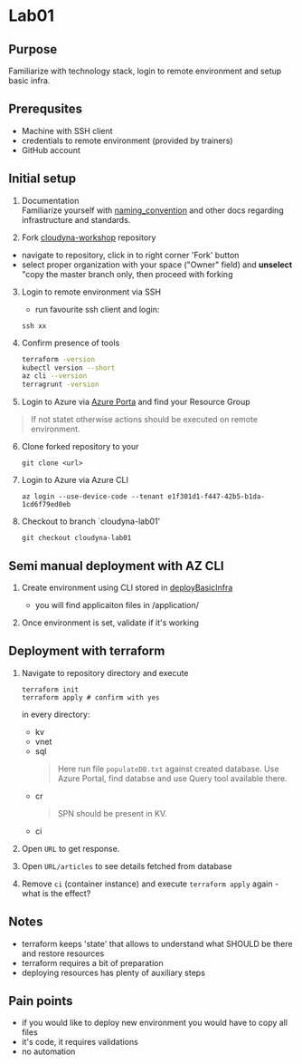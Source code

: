 # Lab01

## Purpose
Familiarize with technology stack, login to remote environment and setup basic infra.

## Prerequsites
- Machine with SSH client
- credentials to remote environment (provided by trainers)
- GitHub account

## Initial setup

1. Documentation  
Familiarize yourself with [naming_convention](../naming_convention.md) and other docs regarding infrastructure and standards.

2. Fork [cloudyna-workshop](https://github.com/VirtuslabCloudyna/cloudyna-workshop) repository
  - navigate to repository, click in to right corner 'Fork' button
  - select proper organization with your space ("Owner" field) and **unselect** "copy the master branch only, then proceed with forking

3. Login to remote environment via SSH
   - run favourite ssh client and login:
    ```
    ssh xx
    ```

4. Confirm presence of tools
    ``` bash
    terraform -version
    kubectl version --short
    az cli --version
    terragrunt -version
    ```
5. Login to Azure via [Azure Porta](https://portal.azure.com) and find your Resource Group

> If not statet otherwise actions should be executed on remote environment.

6. Clone forked repository to your 
    ```
    git clone <url>
    ```

7. Login to Azure via Azure CLI
    ```
    az login --use-device-code --tenant e1f301d1-f447-42b5-b1da-1cd6f79ed0eb
    ```

8. Checkout to branch `cloudyna-lab01'
    ```
    git checkout cloudyna-lab01
    ```

## Semi manual deployment with AZ CLI

1. Create environment using CLI stored in [deployBasicInfra](../deployBasicInfra.sh)
   - you will find applicaiton files in <repoName>/application/
  
2. Once environment is set, validate if it's working

## Deployment with terraform

1. Navigate to repository directory and execute
    ```
    terraform init
    terraform apply # confirm with yes
    ```

    in every directory:
    - kv
    - vnet
    - sql
      > Here run file `populateDB.txt` against created database. Use Azure Portal, find databse and use Query tool available there.
    - cr
      > SPN should be present in KV.
    - ci

2. Open `URL` to get response.

3. Open `URL/articles` to see details fetched from database

4. Remove `ci` (container instance) and execute `terraform apply` again - what is the effect?

## Notes
- terraform keeps 'state' that allows to understand what SHOULD be there and restore resources
- terraform requires a bit of preparation
- deploying resources has plenty of auxiliary steps


## Pain points
- if you would like to deploy new environment you would have to copy all files
- it's code, it requires validations
- no automation
